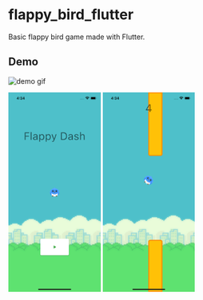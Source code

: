 # flappy_bird_flutter

Basic flappy bird game made with Flutter.

## Demo

<img
    alt="demo gif"
    height="400"
    src="docs/demo.gif"
/>

<p>
    <img
        alt="screen 1"
        height="400"
        src="docs/screenshot_1.png"
    />
    <img
        alt="screen 2"
        height="400"
        src="docs/screenshot_2.png"
    />
</p>
